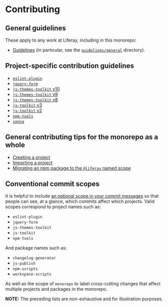 # Contributing

## General guidelines

These apply to any work at Liferay, including in this monorepo:

-   [Guidelines](guidelines) (in particular, see the [`guidelines/general`](guidelines/general) directory).

## Project-specific contribution guidelines

-   [`eslint-plugin`](projects/eslint-plugin/CONTRIBUTING.md)
-   [`jquery-form`](third-party/projects/jquery-form/CONTRIBUTING.md)
-   [`js-themes-toolkit` v10](projects/js-themes-toolkit/CONTRIBUTING.md)
-   [`js-themes-toolkit` v9](maintenance/projects/js-themes-toolkit-v9-x/CONTRIBUTING.md)
-   [`js-themes-toolkit` v8](maintenance/projects/js-themes-toolkit-v8-x/CONTRIBUTING.md)
-   [`js-toolkit` v3](projects/js-toolkit/CONTRIBUTING.md)
-   [`js-toolkit` v2](maintenance/projects/js-toolkit/CONTRIBUTING.md)
-   [`npm-tools`](projects/npm-tools/CONTRIBUTING.md)
-   [`senna`](maintenance/projects/senna/CONTRIBUTING.md)

## General contributing tips for the monorepo as a whole

-   [Creating a project](CONTRIBUTING/creating-a-project.md)
-   [Importing a project](CONTRIBUTING/importing-a-project.md)
-   [Migrating an npm package to the `@liferay` named scope](CONTRIBUTING/migrating-an-npm-package-to-the-liferay-named-scope.md)

## Conventional commit scopes

It is helpful to include [an optional scope in your commit messages](guidelines/general/commit_messages.md) so that people can see, at a glance, which commits affect which projects. Valid scopes correspond to project names such as:

-   `eslint-plugin`
-   `jquery-form`
-   `js-themes-toolkit`
-   `js-toolkit`
-   `npm-tools`

And package names such as:

-   `changelog-generator`
-   `js-publish`
-   `npm-scripts`
-   `workspace-scripts`

As well as the scope of `monorepo` to label cross-cutting changes that affect multiple projects and packages in the monorepo.

**NOTE:** The preceding lists are non-exhaustive and for illustration purposes.
